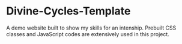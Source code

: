 # Divine-Cycles-Template

A demo website built to show my skills for an intenship. Prebuilt CSS classes and JavaScript codes are extensively used in this project.
